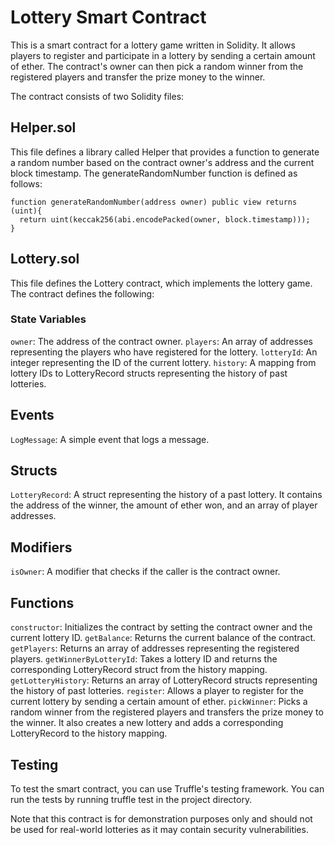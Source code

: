 # Lottery Smart Contract
This is a smart contract for a lottery game written in Solidity. It allows players to register and participate in a lottery by sending a certain amount of ether. The contract's owner can then pick a random winner from the registered players and transfer the prize money to the winner.

The contract consists of two Solidity files:

## Helper.sol
This file defines a library called Helper that provides a function to generate a random number based on the contract owner's address and the current block timestamp. The generateRandomNumber function is defined as follows:

```solidity
function generateRandomNumber(address owner) public view returns (uint){
  return uint(keccak256(abi.encodePacked(owner, block.timestamp)));
}
```
## Lottery.sol
This file defines the Lottery contract, which implements the lottery game. The contract defines the following:

### State Variables
`owner`: The address of the contract owner.
`players`: An array of addresses representing the players who have registered for the lottery.
`lotteryId`: An integer representing the ID of the current lottery.
`history`: A mapping from lottery IDs to LotteryRecord structs representing the history of past lotteries.

## Events
`LogMessage`: A simple event that logs a message.

## Structs
`LotteryRecord`: A struct representing the history of a past lottery. It contains the address of the winner, the amount of ether won, and an array of player addresses.

## Modifiers
`isOwner`: A modifier that checks if the caller is the contract owner.

## Functions
`constructor`: Initializes the contract by setting the contract owner and the current lottery ID.
`getBalance`: Returns the current balance of the contract.
`getPlayers`: Returns an array of addresses representing the registered players.
`getWinnerByLotteryId`: Takes a lottery ID and returns the corresponding LotteryRecord struct from the history mapping.
`getLotteryHistory`: Returns an array of LotteryRecord structs representing the history of past lotteries.
`register`: Allows a player to register for the current lottery by sending a certain amount of ether.
`pickWinner`: Picks a random winner from the registered players and transfers the prize money to the winner. It also creates a new lottery and adds a corresponding LotteryRecord to the history mapping.

## Testing
To test the smart contract, you can use Truffle's testing framework. You can run the tests by running truffle test in the project directory.

Note that this contract is for demonstration purposes only and should not be used for real-world lotteries as it may contain security vulnerabilities.